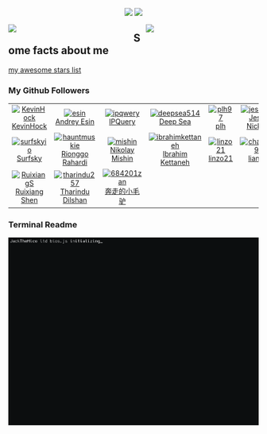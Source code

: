 <!-- visitor counter -->
<p align="center">
  <img src="https://media.giphy.com/media/hvRJCLFzcasrR4ia7z/giphy.gif" width="25px">
  <img src="https://profile-counter.glitch.me/JackTheMico/count.svg" />
</p>

<picture>
  <div>
    <img align="left" width="50%" src="https://github-readme-stats.vercel.app/api?username=JackTheMico&show_icons=true&theme=radical"/>
  </div>
</picture>

<picture>

  <div>
    <img align="right" width="45%" src="https://github-readme-stats.vercel.app/api/top-langs/?username=JackTheMico&layout=compact&theme=radical"/>
  </div>
</picture>

## Some facts about me

[my awesome stars list](./starred.md)

### My Github Followers
<!--ACTION_START_FLAG:github-followers-->
<table>
  <tr>
    <td align="center">
        <a href="https://github.com/KevinHock">
            <img src="https://avatars2.githubusercontent.com/u/3076393" width="100px;" alt="KevinHock"/>
        </a>
        <br />
        <a href="https://github.com/KevinHock">KevinHock</a>
    </td>
    <td align="center">
        <a href="https://github.com/esin">
            <img src="https://avatars2.githubusercontent.com/u/69767" width="100px;" alt="esin"/>
        </a>
        <br />
        <a href="https://github.com/esin">Andrey Esin</a>
    </td>
    <td align="center">
        <a href="https://github.com/ipqwery">
            <img src="https://avatars2.githubusercontent.com/u/188051590" width="100px;" alt="ipqwery"/>
        </a>
        <br />
        <a href="https://github.com/ipqwery">IPQuery</a>
    </td>
    <td align="center">
        <a href="https://github.com/deepsea514">
            <img src="https://avatars2.githubusercontent.com/u/74522790" width="100px;" alt="deepsea514"/>
        </a>
        <br />
        <a href="https://github.com/deepsea514">Deep Sea</a>
    </td>
    <td align="center">
        <a href="https://github.com/plh97">
            <img src="https://avatars2.githubusercontent.com/u/14355994" width="100px;" alt="plh97"/>
        </a>
        <br />
        <a href="https://github.com/plh97">plh</a>
    </td>
    <td align="center">
        <a href="https://github.com/jessuppi">
            <img src="https://avatars2.githubusercontent.com/u/17551083" width="100px;" alt="jessuppi"/>
        </a>
        <br />
        <a href="https://github.com/jessuppi">Jesse Nickles</a>
    </td>
    <td align="center">
        <a href="https://github.com/SPSEBASTIAAN">
            <img src="https://avatars2.githubusercontent.com/u/116257852" width="100px;" alt="SPSEBASTIAAN"/>
        </a>
        <br />
        <a href="https://github.com/SPSEBASTIAAN">Sebastiaan</a>
    </td>
  </tr>
  <tr>
    <td align="center">
        <a href="https://github.com/surfskyio">
            <img src="https://avatars2.githubusercontent.com/u/59265835" width="100px;" alt="surfskyio"/>
        </a>
        <br />
        <a href="https://github.com/surfskyio">Surfsky</a>
    </td>
    <td align="center">
        <a href="https://github.com/hauntmuskie">
            <img src="https://avatars2.githubusercontent.com/u/46187240" width="100px;" alt="hauntmuskie"/>
        </a>
        <br />
        <a href="https://github.com/hauntmuskie">Rionggo Rahardi</a>
    </td>
    <td align="center">
        <a href="https://github.com/mishin">
            <img src="https://avatars2.githubusercontent.com/u/2354218" width="100px;" alt="mishin"/>
        </a>
        <br />
        <a href="https://github.com/mishin">Nikolay Mishin</a>
    </td>
    <td align="center">
        <a href="https://github.com/ibrahimkettaneh">
            <img src="https://avatars2.githubusercontent.com/u/105106980" width="100px;" alt="ibrahimkettaneh"/>
        </a>
        <br />
        <a href="https://github.com/ibrahimkettaneh">Ibrahim Kettaneh</a>
    </td>
    <td align="center">
        <a href="https://github.com/linzo21">
            <img src="https://avatars2.githubusercontent.com/u/77612783" width="100px;" alt="linzo21"/>
        </a>
        <br />
        <a href="https://github.com/linzo21">linzo21</a>
    </td>
    <td align="center">
        <a href="https://github.com/chance395">
            <img src="https://avatars2.githubusercontent.com/u/19421270" width="100px;" alt="chance395"/>
        </a>
        <br />
        <a href="https://github.com/chance395">liang.li</a>
    </td>
    <td align="center">
        <a href="https://github.com/LLLLM01">
            <img src="https://avatars2.githubusercontent.com/u/109198970" width="100px;" alt="LLLLM01"/>
        </a>
        <br />
        <a href="https://github.com/LLLLM01">LLLLM</a>
    </td>
  </tr>
  <tr>
    <td align="center">
        <a href="https://github.com/RuixiangS">
            <img src="https://avatars2.githubusercontent.com/u/29591339" width="100px;" alt="RuixiangS"/>
        </a>
        <br />
        <a href="https://github.com/RuixiangS">Ruixiang Shen</a>
    </td>
    <td align="center">
        <a href="https://github.com/tharindu257">
            <img src="https://avatars2.githubusercontent.com/u/67211458" width="100px;" alt="tharindu257"/>
        </a>
        <br />
        <a href="https://github.com/tharindu257">Tharindu Dilshan</a>
    </td>
    <td align="center">
        <a href="https://github.com/684201zan">
            <img src="https://avatars2.githubusercontent.com/u/21252908" width="100px;" alt="684201zan"/>
        </a>
        <br />
        <a href="https://github.com/684201zan">奔走的小毛驴</a>
    </td>
  </tr>
</table>
<!--ACTION_END_FLAG:github-followers-->

### Terminal Readme

<picture>
    <img alt="README Terminal Gif" src="output.gif">
</picture>
